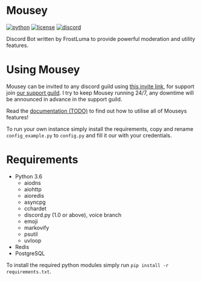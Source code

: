 # Mousey

[![python](https://img.shields.io/badge/python-3.6-blue.svg)](https://www.python.org/)
[![license](https://img.shields.io/badge/license-MIT-blue.svg)](https://github.com/FrostLuma/Mousey/blob/master/LICENSE)
[![discord](https://discordapp.com/api/guilds/288369367769677826/widget.png)](http://discord.gg/Bd7BuGh)

Discord Bot written by FrostLuma to provide powerful moderation and utility features.

# Using Mousey

Mousey can be invited to any discord guild using [this invite link](https://discordapp.com/oauth2/authorize?client_id=288369203046645761&scope=bot&permissions=500559095),
for support join [our support guild](http://discord.gg/u8dHda6).
I try to keep Mousey running 24/7,
any downtime will be announced in advance in the support guild.

Read the [documentation (TODO)](https://frostluma.github.io/Mousey/)
to find out how to utilise all of Mouseys features!

To run your own instance simply install the requirements,
copy and rename `config_example.py` to `config.py`
and fill it our with your credentials.

# Requirements

- Python 3.6
  - aiodns
  - aiohttp
  - aioredis
  - asyncpg
  - cchardet
  - discord.py (1.0 or above), voice branch
  - emoji
  - markovify
  - psutil
  - uvloop
- Redis
- PostgreSQL

To install the required python modules simply run `pip install -r requirements.txt`.
